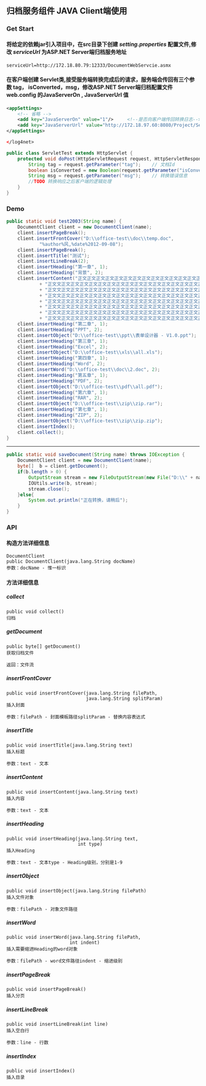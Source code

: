 ## 归档服务组件 JAVA Client端使用

### Get Start

#### 将给定的依赖jar引入项目中，在src目录下创建  _setting.properties_ 配置文件,修改 _serviceUrl_ 为ASP.NET Server端归档服务地址

    serviceUrl=http://172.18.80.79:12333/DocumentWebServcie.asmx

#### 在客户端创建 Servlet类,接受服务端转换完成后的请求，服务端会传回有三个参数    tag， isConverted，msg，修改ASP.NET Server端归档配置文件web.config 的JavaServerOn , JavaServerUrl 值

```xml
<appSettings>
    <!-- 省略 -->
	<add key="JavaServerOn" value="1"/>     <!--是否向客户端传回转换日志-->
    <add key="JavaServerUrl" value="http://172.18.97.60:8080/Project/ServletUrl"/>  <!--客户端传回转换日志请求地址-->
</appSettings>

</log4net>
```

```java
public class ServletTest extends HttpServlet {       
	protected void doPost(HttpServletRequest request, HttpServletResponse response) throws ServletException, IOException {
		String tag = request.getParameter("tag");    // 文档Id
		boolean isConverted = new Boolean(request.getParameter("isConverted")).booleanValue(); // 是否转换成功
		String msg = request.getParameter("msg");    // 转换错误信息
		//TODO 转换响应之后客户端的逻辑处理
	}
}
```

### Demo
	
```java
public static void test2003(String name) {
	DocumentClient client = new DocumentClient(name);
	client.insertPageBreak();
	client.insertFrontCover("D:\\office-test\\doc\\temp.doc",
			"%author%风,%date%2012-09-08");
	client.insertPageBreak();
	client.insertTitle("测试");
	client.insertLineBreak(2);
	client.insertHeading("第一章", 1);
	client.insertHeading("背景", 2);
	client.insertContent("正文正文正文正文正文正文正文正文正文正文正文正文正文正文正文正文正文正文正正"
			+ "正文文正文正文正文正文正文正文正文正文正文正文正文正文正文正文正文正文正文正文正文正文正文"
			+ "正文文正文正文正文正文正文正文正文正文正文正文正文正文正文正文正文正文正文正文正文正文正文"
			+ "正文文正文正文正文正文正文正文正文正文正文正文正文正文正文正文正文正文正文正文正文正文正文"
			+ "正文文正文正文正文正文正文正文正文正文正文正文正文正文正文正文正文正文正文正文正文正文正文"
			+ "正文文正文正文正文正文正文正文正文正文正文正文正文正文正文正文正文正文正文正文正文正文正文"
			+ "正文文正文正文正文正文正文正文正文正文正文正文正文正文正文正文正文正文正文正文正文正文正文"
			+ "正文文正文正文正文正文正文正文正文正文正文正文正文正文正文正文正文正文正文正文正文正文正文");
	client.insertHeading("第二章", 1);
	client.insertHeading("PPT", 2);
	client.insertObject("D:\\office-test\\ppt\\表单设计器 - V1.0.ppt");
	client.insertHeading("第三章", 1);
	client.insertHeading("Excel", 2);
	client.insertObject("D:\\office-test\\xls\\all.xls");
	client.insertHeading("第四章", 1);
	client.insertHeading("Word", 2);
	client.insertWord("D:\\office-test\\doc\\2.doc", 2);
	client.insertHeading("第五章", 1);
	client.insertHeading("PDF", 2);
	client.insertObject("D:\\office-test\\pdf\\all.pdf");
	client.insertHeading("第六章", 1);
	client.insertHeading("RAR", 2);
	client.insertObject("D:\\office-test\\zip\\zip.rar");
	client.insertHeading("第七章", 1);
	client.insertHeading("ZIP", 2);
	client.insertObject("D:\\office-test\\zip\\zip.zip");
	client.insertIndex();
	client.collect();
}
```

******

```java
public static void saveDocument(String name) throws IOException {
	DocumentClient client = new DocumentClient(name);
	byte[]  b = client.getDocument();
	if(b.length > 0) {
		OutputStream stream = new FileOutputStream(new File("D:\\" + name + ".doc"));
		IOUtils.write(b, stream);
		stream.close();
	}else{
		System.out.println("正在转换，请稍后");
	}
}
```


### API
 
#### 构造方法详细信息

	DocumentClient
	public DocumentClient(java.lang.String docName)
	参数：docName - 惟一标识  

#### 方法详细信息

##### collect
	public void collect()
	归档 

##### getDocument
	public byte[] getDocument()
	获取归档文件 

	返回：文件流

##### insertFrontCover
	public void insertFrontCover(java.lang.String filePath,
	                             java.lang.String splitParam)
	插入封面 

	参数：filePath - 封面模板路径splitParam - 替换内容表达式


##### insertTitle
	public void insertTitle(java.lang.String text)
	插入标题 

	参数：text - 文本


##### insertContent
	public void insertContent(java.lang.String text)
	插入内容 

	参数：text - 文本

##### insertHeading
	public void insertHeading(java.lang.String text,
	                          int type)
	插入Heading 

	参数：text - 文本type - Heading级别，分别是1-9

##### insertObject
	public void insertObject(java.lang.String filePath)
	插入文件对象 

	参数：filePath - 对象文件路径


##### insertWord
	public void insertWord(java.lang.String filePath,
	                       int indent)
	插入需要缩进Heading的word对象 

	参数：filePath - word文件路径indent - 缩进级别

##### insertPageBreak
	public void insertPageBreak()
	插入分页 

##### insertLineBreak
	public void insertLineBreak(int line)
	插入空白行 

	参数：line - 行数

##### insertIndex
	public void insertIndex()
	插入目录 

